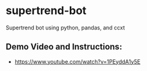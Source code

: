 # supertrend-bot

Supertrend bot using python, pandas, and ccxt

## Demo Video and Instructions:
* https://www.youtube.com/watch?v=1PEyddA1y5E
